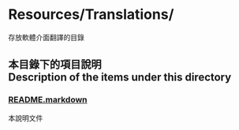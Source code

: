 # Resources/Translations/
存放軟體介面翻譯的目錄

## 本目錄下的項目說明<br />Description of the items under this directory
### [README.markdown](README.markdown)
本說明文件
